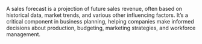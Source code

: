 A sales forecast is a projection of future sales revenue, often based on historical data, market trends, and various other influencing factors. It’s a critical component in business planning, helping companies make informed decisions about production, budgeting, marketing strategies, and workforce management. 

